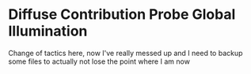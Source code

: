 # Diffuse Contribution Probe Global Illumination
Change of tactics here, now I've really messed up and I need to backup some files to actually not lose the point where I am now
